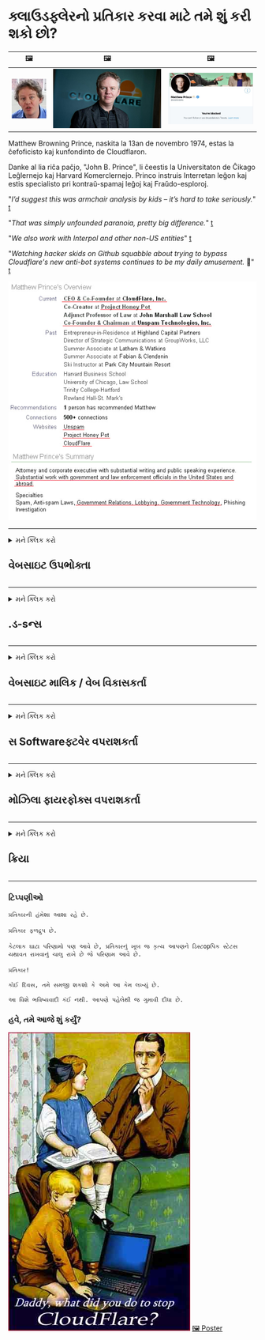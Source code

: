 # ક્લાઉડફ્લેરનો પ્રતિકાર કરવા માટે તમે શું કરી શકો છો?

| 🖼 | 🖼 | 🖼 |
| --- | --- | --- |
| ![](../image/matthew_prince_teen.jpg) | ![](../image/matthew_prince.jpg) | ![](../image/blockedbymatthewprince.jpg) |


Matthew Browning Prince, naskita la 13an de novembro 1974, estas la ĉefoficisto kaj kunfondinto de Cloudflaron.

Danke al lia riĉa paĉjo, "John B. Prince", li ĉeestis la Universitaton de Ĉikago Leĝlernejo kaj Harvard Komerclernejo.
Princo instruis Interretan leĝon kaj estis specialisto pri kontraŭ-spamaj leĝoj kaj Fraŭdo-esploroj.


"*I’d suggest this was armchair analysis by kids – it’s hard to take seriously.*" [t](https://www.theguardian.com/technology/2015/nov/19/cloudflare-accused-by-anonymous-helping-isis)

"*That was simply unfounded paranoia, pretty big difference.*"  [t](https://twitter.com/xxdesmus/status/992757936123359233)

"*We also work with Interpol and other non-US entities*" [t](https://twitter.com/eastdakota/status/1203028504184360960)

"*Watching hacker skids on Github squabble about trying to bypass Cloudflare's new anti-bot systems continues to be my daily amusement.* 🍿" [t](https://twitter.com/eastdakota/status/1273277839102656515)


![](../image/whoismp.jpg)

---


<details>
<summary>મને ક્લિક કરો

## વેબસાઇટ ઉપભોક્તા
</summary>


- જો તમને ગમતી વેબસાઇટ ક્લાઉડફ્લેરનો ઉપયોગ કરી રહી છે, તો તેમને કહો કે ક્લાઉડફ્લેરનો ઉપયોગ ન કરો.
  - ફેસબુક, રેડ્ડિટ, ટ્વિટર અથવા માસ્ટોડન જેવા સોશિયલ મીડિયા પર ચળકાટ કરવાથી કોઈ ફરક પડતો નથી. [ક્રિયાઓ હેશટેગ્સ કરતા મોટેથી હોય છે.](https://twitter.com/phyzonloop/status/1274132092490862594)
  - જો તમે તમારી જાતને ઉપયોગી બનાવવા માંગતા હો, તો વેબસાઇટ માલિકનો સંપર્ક કરવાનો પ્રયાસ કરો.

[ક્લાઉડફ્લેરે કહ્યું](https://github.com/Eloston/ungoogled-chromium/issues/783):
```
અમે ભલામણ કરીએ છીએ કે તમે જે વિશિષ્ટ સેવાઓ અથવા સાઇટ્સ માટે મુદ્દાઓ પર દાવો કરો છો તેના માટે સંચાલકો સુધી પહોંચો અને તમારો અનુભવ શેર કરો.
```

[જો તમે તેના માટે પૂછશો નહીં, તો વેબસાઇટ માલિક આ સમસ્યાને ક્યારેય જાણતા નથી.](../PEOPLE.md)

![](../image/liberapay.jpg)

[સફળ ઉદાહરણ](https://counterpartytalk.org/t/turn-off-cloudflare-on-counterparty-co-plz/164/5).<br>
તમને સમસ્યા છે? [હવે તમારો અવાજ ઉઠાવો.](https://github.com/maraoz/maraoz.github.io/issues/1) નીચે ઉદાહરણ.

```
તમે ફક્ત કોર્પોરેટ સેન્સરશીપ અને સામૂહિક દેખરેખને સહાય કરી રહ્યાં છો.
http://crimeflare.eu.org
```

```
તમારું વેબ પૃષ્ઠ ક્લાઉડફ્લેરના ગોપનીયતા-દુરુપયોગના ખાનગી દિવાલોવાળા બગીચામાં છે.
http://crimeflare.eu.org
```

- વેબસાઇટની ગોપનીયતા નીતિ વાંચવા માટે થોડો સમય કા Takeો.
  - જો વેબસાઇટ ક્લાઉડફ્લેરની પાછળ છે અથવા વેબસાઇટ ક્લાઉડફ્લેરથી કનેક્ટેડ સેવાઓનો ઉપયોગ કરી રહી છે.

તે "ક્લાઉડફ્લેરે" શું છે તે સમજાવવું આવશ્યક છે, અને ક્લાઉડફ્લેર સાથે તમારા ડેટાને શેર કરવા માટે પરવાનગી માંગવી જોઈએ. આમ કરવામાં નિષ્ફળ થવાથી વિશ્વાસનો ભંગ થશે અને પ્રશ્નમાંની વેબસાઇટને ટાળવી જોઈએ.

[સ્વીકૃત ગોપનીયતા નીતિનું ઉદાહરણ અહીં છે](https://archive.is/bDlTz) ("Subprocessors" > "Entity Name")

```
મેં તમારી ગોપનીયતા નીતિ વાંચી છે અને મને ક્લાઉડફ્લેર શબ્દ મળી શકતો નથી.
જો તમે ક્લાઉડફ્લેરે મારો ડેટા ફીડ કરવાનું ચાલુ રાખશો તો હું તમારી સાથે ડેટા શેર કરવાનો ઇનકાર કરું છું.
http://crimeflare.eu.org
```

આ ગોપનીયતા નીતિનું ઉદાહરણ છે જેમાં ક્લાઉડફ્લેર શબ્દ નથી.
[Liberland Jobs](https://archive.is/daKIr) [privacy policy](https://docsend.com/view/feiwyte):

![](../image/cfwontobey.jpg)

ક્લાઉડફ્લેરની પોતાની ગોપનીયતા નીતિ છે.
[ક્લાઉડફ્લેરે ડxxક્સિક્સીંગ લોકોને પસંદ છે.](https://www.reddit.com/r/GamerGhazi/comments/2s64fe/be_wary_reporting_to_cloudflare/)

વેબસાઇટના સાઇનઅપ ફોર્મ માટે અહીં એક સારું ઉદાહરણ છે.
અફાયક, શૂન્ય વેબસાઇટ આ કરે છે. શું તમે તેમના પર વિશ્વાસ કરશો?

```
"એક્સવાયઝેડ માટે સાઇન અપ કરો" ક્લિક કરીને, તમે અમારી સેવાની શરતો અને ગોપનીયતા વિધાનથી સંમત થાઓ છો.
તમે ક્લાઉડફ્લેર સાથે તમારા ડેટાને શેર કરવા માટે પણ સંમત થાઓ છો અને ક્લાઉડફ્લેરના ગોપનીયતા વિધાન સાથે પણ સંમત છો.
જો ક્લાઉડફ્લેઅર તમારી માહિતીને લીક કરે છે અથવા તમને અમારા સર્વર્સથી કનેક્ટ થવા દેશે નહીં, તો તે અમારી ભૂલ નથી. [*]

[ સાઇન અપ કરો ] [ હું સહમત નથી ]
```
[*] [PEOPLE.md](../PEOPLE.md)


- તેમની સેવાનો ઉપયોગ ન કરવાનો પ્રયાસ કરો. યાદ રાખો કે તમે ક્લાઉડફ્લેર દ્વારા જોઈ રહ્યા છો.
  - ["I'm in your TLS, sniffin' your passworz"](../image/iminurtls.jpg)

- અન્ય વેબસાઇટ માટે શોધ કરો. ઇન્ટરનેટ પર વિકલ્પો અને તકો છે!

- તમારા મિત્રોને દરરોજ ટોરનો ઉપયોગ કરવા માટે ખાતરી કરો.
  - અનામિકતા એ ખુલ્લા ઇન્ટરનેટનું ધોરણ હોવું જોઈએ!
  - [નોંધ લો કે ટોર પ્રોજેક્ટ આ પ્રોજેક્ટને નાપસંદ કરે છે.](../HISTORY.md)

</details>

------

<details>
<summary>મને ક્લિક કરો

## .ડ-sન્સ
</summary>

- જો તમારું બ્રાઉઝર ફાયરફોક્સ, ટોર બ્રાઉઝર અથવા અનગુગલ્ડ ક્રોમિયમ છે, તો નીચે આમાંના એકનો ઉપયોગ કરો.
  - જો તમે અન્ય નવા addડ-addનને ઉમેરવા માંગતા હોવ તો પહેલા તેના વિશે પૂછો.


| નામ | વિકાસકર્તા | આધાર | અવરોધિત કરી શકો છો | સૂચિત કરી શકે છે | Chrome |
| -------- | -------- | -------- | -------- | -------- | -------- |
| [Bloku Cloudflaron MITM-Atakon](../subfiles/addon/bcma.md) | #Addon | [ ? ](http://crimeflare.eu.org/) | **હા**     | **હા**     |  **હા** |
| [Ĉu ligoj estas vundeblaj al MITM-atako?](../subfiles/addon/ismm.md) | #Addon | [ ? ](http://crimeflare.eu.org/) | ના     | **હા**     |  **હા** |
| [Ĉu ĉi tiuj ligoj blokos Tor-uzanton?](../subfiles/addon/isat.md) | #Addon | [ ? ](http://crimeflare.eu.org/) | ના     | **હા**     |  **હા** |
| [Block Cloudflare MITM Attack](https://trac.torproject.org/projects/tor/attachment/ticket/24351/block_cloudflare_mitm_attack-1.0.14.1-an%2Bfx.xpi)<br>[**DELETED BY TOR PROJECT**](../HISTORY.md) | nullius | [ ? ](../tool/block_cloudflare_mitm_fx), [Link](http://crimeflare.eu.org/) | **હા**     | **હા**     |  ના |
| [TPRB](http://sw.nnpaefp7pkadbxxkhz2agtbv2a4g5sgo2fbmv3i7czaua354334uqqad.onion/) | Sw | [ ? ](http://sw.nnpaefp7pkadbxxkhz2agtbv2a4g5sgo2fbmv3i7czaua354334uqqad.onion/) | **હા**     | **હા**     |  ના |
| [Detect Cloudflare](https://addons.mozilla.org/en-US/firefox/addon/detect-cloudflare/) | Frank Otto | [ ? ](https://github.com/traktofon/cf-detect) | ના     | **હા**     |  ના |
| [True Sight](https://addons.mozilla.org/en-US/firefox/addon/detect-cloudflare-plus/) | claustromaniac | [ ? ](https://github.com/claustromaniac/detect-cloudflare-plus) | ના     | **હા**     |  ના |
| [Which Cloudflare datacenter am I visiting?](https://addons.mozilla.org/en-US/firefox/addon/cf-pop/) | 依云 | [ ? ](https://github.com/lilydjwg/cf-pop) | ના     | **હા**     |  ના |


- "ડીસેન્ટ્રેલેઇઝ" "સીડીએનજેએસ (ક્લાઉડફ્લેર)" નું જોડાણ રોકી શકે છે.
  - તે નેટવર્ક્સ સુધી પહોંચવામાં ઘણી વિનંતીઓ અટકાવે છે, અને સાઇટ્સને તૂટી જવાથી સ્થાનિક ફાઇલોને સેવા આપે છે.
  - વિકાસકર્તાએ જવાબ આપ્યો: "[very concerning indeed](https://github.com/Synzvato/decentraleyes/issues/236#issuecomment-352049501)", "[widespread usage severely centralizes the web](https://github.com/Synzvato/decentraleyes/issues/251#issuecomment-366752049)"

- [તમે તમારા સર્ટિફિકેટ Authorityથોરિટી (સીએ) માંથી ક્લાઉડફ્લેર પ્રમાણપત્રને દૂર અથવા અવિશ્વાસ પણ કરી શકો છો.](https://www.ssl.com/how-to/remove-root-certificate-firefox/)

</details>

------

<details>
<summary>મને ક્લિક કરો

## વેબસાઇટ માલિક / વેબ વિકાસકર્તા
</summary>


![](../image/word_cloudflarefree.jpg)

- ક્લાઉડફ્લેર સોલ્યુશન, પીરિયડનો ઉપયોગ કરશો નહીં.
  - તમે તેના કરતા વધુ સારી રીતે કરી શકો, બરાબર? [ક્લાઉડફ્લેર સબ્સ્ક્રિપ્શન્સ, યોજનાઓ, ડોમેન્સ અથવા એકાઉન્ટ્સ કેવી રીતે દૂર કરવા તે અહીં છે.](https://support.cloudflare.com/hc/en-us/articles/200167776-Removing-subscriptions-plans-domains-or-accounts)

| 🖼 | 🖼 |
| --- | --- |
| ![](../image/htmlalertcloudflare.jpg) | ![](../image/htmlalertcloudflare2.jpg) |

- વધુ ગ્રાહકો જોઈએ છે? તમે જાણો છો કે શું કરવું. સંકેત "ઉપરની લાઇન" છે.
  - [નમસ્તે, તમે "અમે તમારી ગોપનીયતાને ગંભીરતાથી લઈએ છીએ" લખ્યું છે, પરંતુ મને "ભૂલ 403 નિષેધ અનામિક પ્રોક્સી મંજૂરી નથી" મળી.](https://it.slashdot.org/story/19/02/19/0033255/stop-saying-we-take-your-privacy-and-security-seriously) તમે ટોર અથવા વીપીએનને કેમ અવરોધિત કરી રહ્યાં છો? અને તમે અસ્થાયી ઇમેઇલ્સને કેમ અવરોધિત કરી રહ્યા છો?

![](../image/anonexist.jpg)

- ક્લાઉડફ્લેરનો ઉપયોગ કરવાથી આઉટેજની શક્યતા વધશે. જો તમારો સર્વર ડાઉન છે અથવા ક્લાઉડફ્લેર ડાઉન છે તો મુલાકાતીઓ તમારી વેબસાઇટ પર .ક્સેસ કરી શકતા નથી.
  - [શું તમે ખરેખર વિચાર્યું હતું કે ક્લાઉડફ્લેરે ક્યારેય નીચે ઉતર્યું નથી?](https://www.ibtimes.com/cloudflare-down-not-working-sites-producing-504-gateway-timeout-errors-2618008) [Another](https://twitter.com/Jedduff/status/1097875615997399040) [sample](https://twitter.com/search?f=tweets&vertical=default&q=Cloudflare%20is%20having%20problems). [Need more](../PEOPLE.md)?

![](../image/cloudflareinternalerror.jpg)

- તમારી "API સેવા", "સ softwareફ્ટવેર અપડેટ સર્વર" અથવા "આરએસએસ ફીડ" પ્રોક્સી કરવા માટે ક્લાઉડફ્લેરનો ઉપયોગ કરવાથી તમારા ગ્રાહકને નુકસાન થશે. એક ગ્રાહકે તમને ક andલ કર્યો અને કહ્યું કે "હું હવે તમારા એપીઆઈનો ઉપયોગ કરી શકતો નથી", અને તમને શું ખબર નથી કે શું ચાલી રહ્યું છે. ક્લાઉડફ્લેર શાંતિથી તમારા ગ્રાહકને અવરોધિત કરી શકે છે. શું તમને લાગે છે કે તે ઠીક છે?
  - આરએસએસ રીડરના ઘણા ક્લાયન્ટ અને આરએસએસ રીડર onlineનલાઇન સેવા છે. જો તમે લોકોને સબ્સ્ક્રાઇબ કરવાની મંજૂરી આપી રહ્યાં નથી, તો તમે શા માટે આરએસએસ ફીડ પ્રકાશિત કરી રહ્યાં છો?

![](../image/rssfeedovercf.jpg)

- શું તમને HTTPS પ્રમાણપત્રની જરૂર છે? "લેટ્સ એન્ક્રિપ્ટ" નો ઉપયોગ કરો અથવા તેને સીએ કંપની પાસેથી ખરીદો.

- શું તમને DNS સર્વરની જરૂર છે? તમારા પોતાના સર્વરને સેટ કરી શકતા નથી? કેવી રીતે તેમના વિશે: [Hurricane Electric Free DNS](https://dns.he.net/), [Dyn.com](https://dyn.com/dns/), [1984 Hosting](https://www.1984hosting.com/), [Afraid.Org (જો તમે TOR નો ઉપયોગ કરો છો તો એડમિન તમારું એકાઉન્ટ કા deleteી નાંખો)](https://freedns.afraid.org/)
  - [Alternativoj al DNS](../subfiles/alternative/domaindns.md)

- હોસ્ટિંગ સેવા જોઈએ છે? ફક્ત મફત? કેવી રીતે તેમના વિશે: [Onion Service](http://vww6ybal4bd7szmgncyruucpgfkqahzddi37ktceo3ah7ngmcopnpyyd.onion/en/security/network-security/tor/onionservices-best-practices), [Free Web Hosting Area](https://freewha.com/), [Autistici/Inventati Web Site Hosting](https://www.autinv5q6en4gpf4.onion/services/website), [Github Pages](https://pages.github.com/), [Surge](https://surge.sh/)
  - [ક્લાઉડફ્લેરે માટે વિકલ્પો](../subfiles/alternative/cloudflare.md)

- શું તમે "ક્લાઉડફ્લેર-ipfs.com" નો ઉપયોગ કરી રહ્યાં છો? [શું તમે જાણો છો ક્લાઉડફ્લેર આઇપીએફએસ ખરાબ છે?](../PEOPLE.md)

- તમારા સર્વર પર વેબ એપ્લિકેશન ફાયરવોલ જેમ કે OWASP અને Fail2Ban ને ઇન્સ્ટોલ કરો અને તેને યોગ્ય રીતે ગોઠવો.
  - ટોર અવરોધિત કરવું એ કોઈ ઉપાય નથી. દરેકને ફક્ત નાના ખરાબ વપરાશકર્તાઓ માટે સજા ન આપો.

- "ક્લાઉડફ્લેર રેપ" વપરાશકર્તાઓને તમારી વેબસાઇટને fromક્સેસ કરવાથી રીડાયરેક્ટ અથવા અવરોધિત કરો. અને જો તમે કરી શકો તો કોઈ કારણ પ્રદાન કરો.

> આઈપી યાદી: "[ક્લાઉડફ્લેરની વર્તમાન આઇપી રેન્જ્સ](cloudflare_inc/)"

> A: ફક્ત તેમને અવરોધિત કરો

```
server {
...
deny 173.245.48.0/20;
deny 103.21.244.0/22;
deny 103.22.200.0/22;
deny 103.31.4.0/22;
deny 141.101.64.0/18;
deny 108.162.192.0/18;
deny 190.93.240.0/20;
deny 188.114.96.0/20;
deny 197.234.240.0/22;
deny 198.41.128.0/17;
deny 162.158.0.0/15;
deny 104.16.0.0/12;
deny 172.64.0.0/13;
deny 131.0.72.0/22;
deny 2400:cb00::/32;
deny 2606:4700::/32;
deny 2803:f800::/32;
deny 2405:b500::/32;
deny 2405:8100::/32;
deny 2a06:98c0::/29;
deny 2c0f:f248::/32;
...
}
```

> B: ચેતવણી પૃષ્ઠ પર રીડાયરેક્ટ કરો

```
http {
...
geo $iscf {
default 0;
173.245.48.0/20 1;
103.21.244.0/22 1;
103.22.200.0/22 1;
103.31.4.0/22 1;
141.101.64.0/18 1;
108.162.192.0/18 1;
190.93.240.0/20 1;
188.114.96.0/20 1;
197.234.240.0/22 1;
198.41.128.0/17 1;
162.158.0.0/15 1;
104.16.0.0/12 1;
172.64.0.0/13 1;
131.0.72.0/22 1;
2400:cb00::/32 1;
2606:4700::/32 1;
2803:f800::/32 1;
2405:b500::/32 1;
2405:8100::/32 1;
2a06:98c0::/29 1;
2c0f:f248::/32 1;
}
...
}

server {
...
if ($iscf) {rewrite ^ https://example.com/cfwsorry.php;}
...
}

<?php
header('HTTP/1.1 406 Not Acceptable');
echo <<<CLOUDFLARED
Thank you for visiting ourwebsite.com!<br />
We are sorry, but we can't serve you because your connection is being intercepted by Cloudflare.<br />
Please read http://crimeflare.eu.org for more information.<br />
CLOUDFLARED;
die();
```

- જો તમે સ્વતંત્રતામાં વિશ્વાસ કરો છો અને અનામી વપરાશકર્તાઓનું સ્વાગત કરો છો તો ટોર ડુંગળી સેવા સેટ કરો અથવા I2P ઇનસાઇટ કરો.

- અન્ય ક્લાર્નેટ / ટોર ડ્યુઅલ વેબસાઇટ ઓપરેટરોની સલાહ માટે પૂછો અને અનામી મિત્રો બનાવો!

</details>

------

<details>
<summary>મને ક્લિક કરો

## સ Softwareફ્ટવેર વપરાશકર્તા
</summary>


- ડિસકોર્ડ ક્લાઉડફ્લેરનો ઉપયોગ કરી રહ્યું છે. વિકલ્પો? અમે ભલામણ કરીએ છીએ [**Briar** (Android)](https://f-droid.org/en/packages/org.briarproject.briar.android/), [Ricochet (PC)](https://ricochet.im/), [Tox + Tor (Android/PC)](https://tox.chat/download.html)
  - બ્રાયરમાં ટોર ડિમન શામેલ છે જેથી તમારે ઓર્બોટ ઇન્સ્ટોલ કરવાની જરૂર નથી.
  - ક્યુડ્ચચ ડેવલપર્સ, ઓપન ગોપનીયતા, સ્ટોપ_ક્લાઉડફ્લેરે પ્રોજેક્ટને તેમની ગિટ સેવામાંથી કોઈ સૂચના વિના કા withoutી નાખ્યો.

- જો તમે ડેબિયન જીએનયુ / લિનક્સ અથવા કોઈપણ ડેરિવેટિવનો ઉપયોગ કરો છો, તો સબ્સ્ક્રાઇબ કરો: [bug #831835](https://bugs.debian.org/cgi-bin/bugreport.cgi?bug=831835). અને જો તમે આ કરી શકો, તો પેચને ચકાસવામાં સહાય કરો અને મેનેજરને સ્વીકારવું જોઈએ કે નહીં તેના પર યોગ્ય નિષ્કર્ષ પર આવવામાં સહાય કરો.

- હંમેશાં આ બ્રાઉઝર્સની ભલામણ કરો.

| નામ | વિકાસકર્તા | આધાર | ટિપ્પણી |
| -------- | -------- | -------- | -------- |
| [Ungoogled-Chromium](https://ungoogled-software.github.io/ungoogled-chromium-binaries/) | Eloston | [ ? ](https://github.com/Eloston/ungoogled-chromium) | PC (Win, Mac, Linux)  _!Tor_ |
| [Bromite](https://www.bromite.org/fdroid) | Bromite | [ ? ](https://github.com/bromite/bromite/issues) | Android  _!Tor_ |
| [Tor Browser](https://www.torproject.org/download/) | Tor Project | [ ? ](https://support.torproject.org/) | PC (Win, Mac, Linux)  _Tor_|
| [Tor Browser Android](https://www.torproject.org/download/) | Tor Project | [ ? ](https://support.torproject.org/) | Android  _Tor_|
| [Onion Browser](https://itunes.apple.com/us/app/onion-browser/id519296448?mt=8) | Mike Tigas | [ ? ](https://github.com/OnionBrowser/OnionBrowser/issues) | Apple iOS  _Tor_|
| [GNU/Icecat](https://www.gnu.org/software/gnuzilla/) | GNU | [ ? ](https://www.gnu.org/software/gnuzilla/) | PC (Linux) |
| [IceCatMobile](https://f-droid.org/en/packages/org.gnu.icecat/) | GNU | [ ? ](https://lists.gnu.org/mailman/listinfo/bug-gnuzilla) | Android |
| [Iridium Browser](https://iridiumbrowser.de/about/) | Iridium | [ ? ](https://github.com/iridium-browser/iridium-browser/) | PC (Win, Mac, Linux, OpenBSD) |


અન્ય સ softwareફ્ટવેરની ગોપનીયતા અપૂર્ણ છે. આનો અર્થ એ નથી કે ટોર બ્રાઉઝર "પરફેક્ટ" છે.
ઇન્ટરનેટ અને તકનીકી પર 100% સલામત નથી અને 100% ખાનગી નથી.

- ટોરનો ઉપયોગ કરવો નથી? તમે ટોર ડિમન સાથે કોઈપણ બ્રાઉઝરનો ઉપયોગ કરી શકો છો.
  - [નોંધ લો કે ટોર પ્રોજેક્ટને આ ગમતું નથી.](https://support.torproject.org/tbb/tbb-9/) જો તમે આમ કરવા સક્ષમ છો તો ટોર બ્રાઉઝરનો ઉપયોગ કરો.
- [ટોર સાથે ક્રોમિયમનો ઉપયોગ કેવી રીતે કરવો](../subfiles/chromium_tor.md)


ચાલો બીજા સ softwareફ્ટવેરની ગોપનીયતા વિશે વાત કરીએ.

- [જો તમારે ખરેખર ફાયરફોક્સનો ઉપયોગ કરવાની જરૂર છે, તો "ફાયરફોક્સ ઇએસઆર" પસંદ કરો.](https://www.mozilla.org/en-US/firefox/organizations/)
  - [ફાયરફોક્સ - સ્પાયવેર વdચડોગ](https://spyware.neocities.org/articles/firefox.html)
  - [ફાયરફોક્સ મફત ભાષણને નકારે છે, મુક્ત ભાષણ પર પ્રતિબંધ મૂકે છે](https://web.archive.org/web/20200423010026/https://reclaimthenet.org/firefox-rejects-free-speech-bans-free-speech-commenting-plugin-dissenter-from-its-extensions-gallery/)
  - ["100+ ડાઉનવોટ્સ. એવું લાગે છે કે સ softwareફ્ટવેર કંપનીને વળગી રહેવાનું કહે છે ... સ daysફ્ટવેર આ દિવસોમાં ખૂબ વધારે છે."](https://old.reddit.com/r/firefox/comments/gutdiw/weve_got_work_to_do_the_mozilla_blog/fslbbb6/)
  - [અરે, મારા યુઆરએલ બારમાં ફાયરફોક્સ મને પ્રાયોજિત લિંક્સ શા માટે બતાવે છે?](https://www.reddit.com/r/firefox/comments/jybx2w/uh_why_is_firefox_showing_me_sponsored_links_in/)
  - [મોઝિલા - ડેવિલ અવતાર](https://digdeeper.neocities.org/ghost/mozilla.html)

- [યાદ રાખો, મોઝિલા ક્લાઉડફ્લેર સેવાનો ઉપયોગ કરી રહ્યું છે.](https://www.robtex.com/dns-lookup/www.mozilla.org) [તેઓ તેમના ઉત્પાદન પર ક્લાઉડફ્લેરની DNS સેવાનો ઉપયોગ પણ કરી રહ્યાં છે.](https://www.theregister.co.uk/2018/03/21/mozilla_testing_dns_encryption/)

- [મોઝિલાએ આ ટિકિટને સત્તાવાર રીતે નકારી કા .ી હતી.](https://bugzilla.mozilla.org/show_bug.cgi?id=1426618)

- [ફાયરફોક્સ ફોકસ એક મજાક છે.](https://github.com/mozilla-mobile/focus-android/issues/1743) [તેઓએ ટેલિમેટ્રી બંધ કરવાનું વચન આપ્યું હતું પરંતુ તેઓએ તેને બદલી નાંખ્યું.](https://github.com/mozilla-mobile/focus-android/issues/4210)

- [પેલેમૂન / બેસિલીસ્ક વિકાસકર્તા ક્લાઉડફ્લેરેને પસંદ કરે છે.](https://github.com/mozilla-mobile/focus-android/issues/1743#issuecomment-345993097)
  - [પેલે મૂનના આર્કાઇવ સર્વરે 18 મહિના સુધી મ malલવેરને હેક કર્યું અને ફેલાવ્યું](https://www.reddit.com/r/privacytoolsIO/comments/cc808y/pale_moons_archive_server_hacked_and_spread/)
  - તે ટોર યુઝર્સને પણ ધિક્કારતો હતો - "[તે ટોર તરફ પ્રતિકૂળ રહેવા દો. મને લાગે છે કે મોટાભાગની સાઇટ્સ તેના અત્યંત ઉચ્ચ દુરુપયોગના પરિબળને ધ્યાનમાં લઈને ટોર પ્રત્યે પ્રતિકૂળ હોવી જોઈએ.](https://github.com/yacy/yacy_search_server/issues/314#issuecomment-565932097)"

- [વોટરફોક્સમાં ગંભીર "ફોન્સ હોમ" સમસ્યા છે](https://spyware.neocities.org/articles/waterfox.html)

- [ગૂગલ ક્રોમ એક સ્પાયવેર છે.](https://www.gnu.org/proprietary/malware-google.en.html)
  - [ગૂગલ તમારી પ્રવૃત્તિને પ્રોફાઇલ કરે છે.](https://spyware.neocities.org/articles/chrome.html)

- [SRWare આયર્ન ઘણા બધાં ઘરેલું કનેક્શન બનાવે છે.](https://spyware.neocities.org/articles/iron.html) તે ગૂગલ ડોમેન્સથી પણ કનેક્ટ થાય છે.

- [બહાદુર બ્રાઉઝર ફેસબુક / ટ્વિટર ટ્રેકર્સની વ્હાઇટલિસ્ટ.](https://www.bleepingcomputer.com/news/security/facebook-twitter-trackers-whitelisted-by-brave-browser/)
  - [અહીં વધુ મુદ્દાઓ છે.](https://spyware.neocities.org/articles/brave.html)
  - [બાઈન્સ એફિલિએટ આઈડી](https://twitter.com/cryptonator1337/status/1269594587716374528)

- [માઇક્રોસ .ફ્ટ એજ ફેસબુકને વપરાશકર્તાઓની પીઠ પાછળ ફ્લેશ કોડ ચલાવવા દે છે.](https://www.zdnet.com/article/microsoft-edge-lets-facebook-run-flash-code-behind-users-backs/)

- [વિવલ્ડી તમારી ગોપનીયતાને માન આપતો નથી.](https://spyware.neocities.org/articles/vivaldi.html)

- [ઓપેરા સ્પાયવેર સ્તર: અતિશય ઉચ્ચ](https://spyware.neocities.org/articles/opera.html)

- Apple iOS: [તમારે આઇઓએસનો ઉપયોગ બિલકુલ ન કરવો જોઈએ, મુખ્યત્વે કારણ કે તે મ malલવેર છે.](https://www.gnu.org/proprietary/malware-apple.html)

તેથી અમે ફક્ત ઉપરના કોષ્ટકની ભલામણ કરીએ છીએ. બિજુ કશુ નહિ.

</details>

------

<details>
<summary>મને ક્લિક કરો

## મોઝિલા ફાયરફોક્સ વપરાશકર્તા
</summary>


- "ફાયરફોક્સ નાઈટલી" મોઝિલા સર્વર્સને -પ્ટ-આઉટ પદ્ધતિ વિના ડિબગ-સ્તરની માહિતી મોકલશે.
  - [મોઝિલા સર્વરો ક્લાઉડફ્લેરેને જોડે છે](https://www.digwebinterface.com/?hostnames=www.mozilla.org%0D%0Amozilla.cloudflare-dns.com&type=&ns=resolver&useresolver=8.8.4.4&nameservers=)

- મોઝિલા સર્વરો સાથે કનેક્ટ થવા માટે ફાયરફોક્સને પ્રતિબંધિત કરવું શક્ય છે.
  - [મોઝિલાની નીતિ-નમૂનાઓ માર્ગદર્શિકા](https://github.com/mozilla/policy-templates/blob/master/README.md)
  - ધ્યાનમાં રાખો કે આ યુક્તિ પછીના સંસ્કરણમાં કામ કરવાનું બંધ કરી શકે છે કારણ કે મોઝિલા પોતાને વ્હાઇટલિસ્ટ કરવાનું પસંદ કરે છે.
  - તેમને અવરોધિત કરવા માટે ફાયરવ andલ અને DNS ફિલ્ટરનો ઉપયોગ કરો.

"`/distribution/policies.json`"

>     "WebsiteFilter": {
> 		"Block": [
> 		"*://*.mozilla.com/*",
> 		"*://*.mozilla.net/*",
> 		"*://*.mozilla.org/*",
> 		"*://webcompat.com/*",
> 		"*://*.firefox.com/*",
> 		"*://*.thunderbird.net/*",
> 		"*://*.cloudflare.com/*"
> 		]
>     },


- ~~મોઝિલાના ટ્રેકર પર ભૂલની જાણ કરો, તેમને ક્લાઉડફ્લેરનો ઉપયોગ ન કરવા કહેતા.~~ બગઝિલા પર બગ રિપોર્ટ હતો. ઘણા લોકોએ તેમની ચિંતા પોસ્ટ કરી હતી, જોકે બગને એડમિન દ્વારા 2018 માં છુપાવવામાં આવ્યો હતો.

- તમે ફાયરફોક્સમાં ડોએચને અક્ષમ કરી શકો છો.
  - [ફાયરફોક્સનો ડિફોલ્ટ DNS પ્રદાતા બદલો](../subfiles/change-firefox-dns.md)

![](../image/firefoxdns.jpg)

- [જો તમે નોન-આઇએસપી ડીએનએસનો ઉપયોગ કરવા માંગતા હો, તો ઓપનનિક ટિયર 2 ડીએનએસ સેવા અથવા નોન-ક્લાઉડફ્લેર ડીએનએસ સેવાઓનો ઉપયોગ કરવાનું ધ્યાનમાં લો.](https://wiki.opennic.org/start)
![](../image/opennic.jpg)
  - DNS સાથે ક્લાઉડફ્લેયર અવરોધિત કરો. [Crimeflare DNS](../subfiles/service/publicdns.md)

- તમે ટોરનો ઉપયોગ DNS રિઝોલવર તરીકે કરી શકો છો. [જો તમે ટોર નિષ્ણાત નથી, તો અહીં સવાલ પૂછો.](https://tor.stackexchange.com/)

> **કેવી રીતે?**
> 1. ટોર ડાઉનલોડ કરો અને તેને તમારા કમ્પ્યુટર પર ઇન્સ્ટોલ કરો.
> 2. આ લીટીને "torrc" ફાઇલમાં ઉમેરો.
> DNSPort 127.0.0.1:53
> 3. ફરી શરૂ કરો ટોર.
> 4. તમારા કમ્પ્યુટરનાં DNS સર્વરને "127.0.0.1" પર સેટ કરો.

</details>

------

<details>
<summary>મને ક્લિક કરો

## ક્રિયા
</summary>


- ક્લાઉડફ્લેરના જોખમો વિશે તમારી આસપાસના અન્ય લોકોને કહો.

- [આ ભંડારને સુધારવામાં સહાય કરો.](http://crimeflare.eu.org)
  - બંને સૂચિઓ, તેની વિરુદ્ધ દલીલો અને વિગતો.

- [ક્લાઉડફ્લેરે (અને સમાન કંપનીઓ) માં વસ્તુઓ ખોટી પડે ત્યાં દસ્તાવેજ બનાવો અને ખૂબ સાર્વજનિક બનાવો, જ્યારે તમે આવો ત્યારે આ ભંડારનો ઉલ્લેખ કરવાનું સુનિશ્ચિત કરો](http://crimeflare.eu.org) :)

- ડિફોલ્ટ રૂપે ટોરનો ઉપયોગ કરતા વધુ લોકોને મેળવો જેથી તેઓ વિશ્વના વિવિધ ભાગોના પરિપ્રેક્ષ્યથી વેબનો અનુભવ કરી શકે.

- ક્લાઉડફ્લેરેથી વિશ્વને મુક્ત કરવા માટે સમર્પિત, સોશિયલ મીડિયા અને મીટ સ્પેસમાં જૂથો પ્રારંભ કરો.

- જ્યાં યોગ્ય હોય, ત્યાં આ જૂથોને આ ભંડાર પર કડી કરો - જૂથો તરીકે મળીને કાર્ય કરવા માટે સંકલન માટે આ એક સ્થળ હોઈ શકે છે.

- [એક કૂપ પ્રારંભ કરો જે ક્લાઉડફ્લેર માટે અર્થપૂર્ણ ન corporateન કોર્પોરેટ વિકલ્પ પ્રદાન કરી શકે.](../subfiles/alternative/cloudflare.md)

- અમને ઓછામાં ઓછા ક્લાઉડફ્લેર સામે બહુવિધ સ્તરવાળી સંરક્ષણ પ્રદાન કરવામાં મદદ કરવા માટેના કોઈપણ વિકલ્પો વિશે જણાવીએ.

- જો તમે ક્લાઉડફ્લેર ગ્રાહક છો, તો તમારી ગોપનીયતા સેટિંગ્સ સેટ કરો અને તેમનું ઉલ્લંઘન થાય તેની રાહ જુઓ.
  - [પછી તેમને એન્ટી સ્પામ / ગોપનીયતા ઉલ્લંઘનના આરોપો હેઠળ લાવો.](https://twitter.com/thexpaw/status/1108424723233419264)

- જો તમે યુનાઈટેડ સ્ટેટ્સ Americaફ અમેરિકા છો અને પ્રશ્નમાંની વેબસાઇટ બેંક અથવા એકાઉન્ટન્ટ છે, તો ગ્રામ-લીચ – બ્લિ એક્ટ, અથવા અમેરિકન અમેરિકન ડિસબિલીટી એક્ટ હેઠળ કાયદેસર દબાણ લાવવાનો પ્રયાસ કરો અને તમને ક્યાં સુધી પહોંચો તે અંગે અમને રિપોર્ટ કરો. .

- જો વેબસાઇટ એક સરકારી સાઇટ છે, તો યુ.એસ. બંધારણના 1 લી સુધારા હેઠળ કાયદાકીય દબાણ લાવવાનો પ્રયાસ કરો.

- જો તમે ઇયુ નાગરિક છો, તો સામાન્ય માહિતી સુરક્ષા નિયમન હેઠળ તમારી વ્યક્તિગત માહિતી મોકલવા વેબસાઇટનો સંપર્ક કરો. જો તેઓ તમને તમારી માહિતી આપવાનો ઇનકાર કરે છે, તો તે કાયદાનું ઉલ્લંઘન છે.

- એવી કંપનીઓ કે જેઓ તેમની વેબસાઇટ પર સેવા પ્રદાન કરે છે તેનો દાવો ગ્રાહક સુરક્ષા સંસ્થાઓ અને બીબીબીને તેમને "ખોટી જાહેરાત" તરીકે રજૂ કરવાનો પ્રયાસ કરો. ક્લાઉડફ્લેર વેબસાઇટ્સ ક્લાઉડફ્લેર સર્વર્સ દ્વારા આપવામાં આવે છે.

- [આઇટીયુ યુ.એસ. સંદર્ભમાં સૂચવે છે કે ક્લાઉડફ્લેરે એટલું મોટું થવું શરૂ કરી દીધું છે કે તેમના પર અવિશ્વાસ કાયદો લાવવામાં આવે.](https://www.itu.int/en/ITU-T/Workshops-and-Seminars/20181218/Documents/Geoff_Huston_Presentation.pdf)

- તે કલ્પનાશીલ છે કે જીએનયુ જી.પી.એલ. સંસ્કરણ માં આવી સેવા પાછળ સ્રોત કોડ સ્ટોર કરવા માટેની જોગવાઈ શામેલ હોઈ શકે છે, જેમાં બધા જી.પી.એલ.વી. અને પછીના પ્રોગ્રામો માટે જરૂરી છે કે ઓછામાં ઓછું સ્રોત કોડ એવા માધ્યમ દ્વારા accessક્સેસિબલ છે જે ટોર વપરાશકર્તાઓ સાથે ભેદભાવ રાખતા નથી.

- [Se vi uzas Mastodon bonvolu sekvi la konton Mitigator](../subfiles/service/altlink.md).

</details>

------

### ટિપ્પણીઓ

```
પ્રતિકારની હંમેશા આશા રહે છે.

પ્રતિકાર ફળદ્રુપ છે.

કેટલાક ઘાટા પરિણામો પણ આવે છે, પ્રતિકારનું ખૂબ જ કૃત્ય આપણને ડિસ્ટopપિક સ્ટેટસ યથાવત રાખવાનું ચાલુ રાખે છે જે પરિણામ આવે છે.

પ્રતિકાર!
```

```
કોઈ દિવસ, તમે સમજી શકશો કે અમે આ કેમ લખ્યું છે.
```

```
આ વિશે ભવિષ્યવાદી કંઈ નથી. આપણે પહેલેથી જ ગુમાવી દીધા છે.
```

### હવે, તમે આજે શું કર્યું?


![](../image/stopcf.jpg) [🖼 Poster](../image/poster/README.md)
